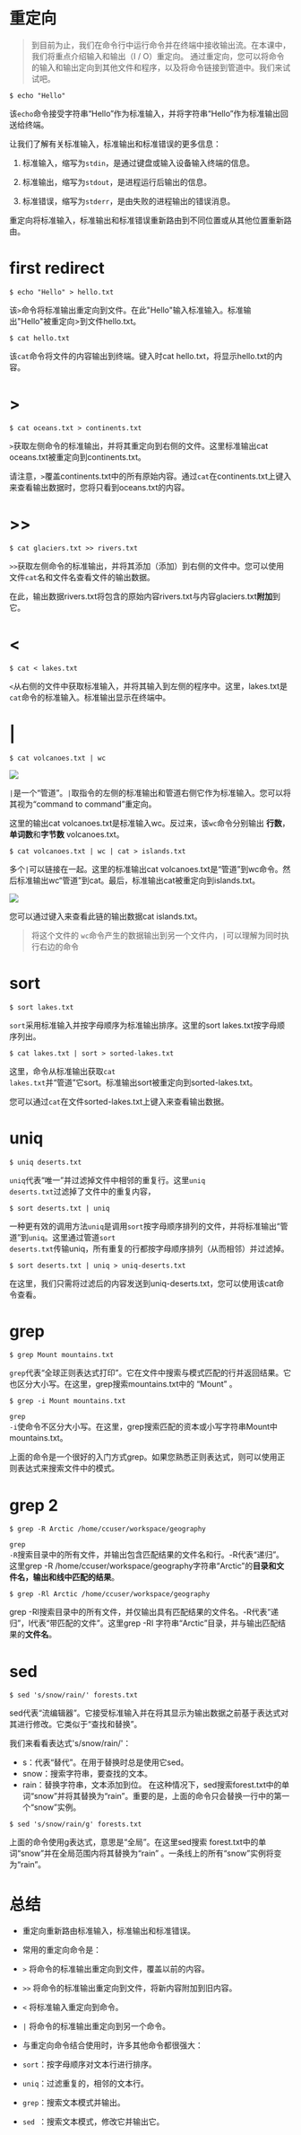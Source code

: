 # 重定向
> 到目前为止，我们在命令行中运行命令并在终端中接收输出流。在本课中，我们将重点介绍输入和输出（I / O）重定向。
通过重定向，您可以将命令的输入和输出定向到其他文件和程序，以及将命令链接到管道中。我们来试试吧。

```shell
$ echo "Hello"
```

该<code>echo</code>命令接受字符串“Hello”作为标准输入，并将字符串“Hello”作为标准输出回送给终端。

让我们了解有关标准输入，标准输出和标准错误的更多信息：

1. 标准输入，缩写为<code>stdin</code>，是通过键盘或输入设备输入终端的信息。

2. 标准输出，缩写为<code>stdout</code>，是进程运行后输出的信息。

3. 标准错误，缩写为<code>stderr</code>，是由失败的进程输出的错误消息。

重定向将标准输入，标准输出和标准错误重新路由到不同位置或从其他位置重新路由。

# first redirect

```shell
$ echo "Hello" > hello.txt
```
该<code>></code>命令将标准输出重定向到文件。在此"Hello"输入标准输入。标准输出"Hello"被重定向>到文件hello.txt。

```shell
$ cat hello.txt
```
该<code>cat</code>命令将文件的内容输出到终端。键入时cat hello.txt，将显示hello.txt的内容。

# >
```shell
$ cat oceans.txt > continents.txt
```

<code>></code>获取左侧命令的标准输出，并将其重定向到右侧的文件。这里标准输出cat oceans.txt被重定向到continents.txt。

请注意，<code>></code>覆盖continents.txt中的所有原始内容。通过<code>cat</code>在continents.txt上键入来查看输出数据时，您将只看到oceans.txt的内容。


# >>
```shell
$ cat glaciers.txt >> rivers.txt
```
<code>>></code>获取左侧命令的标准输出，并将其添加（添加）到右侧的文件中。您可以使用文件<code>cat</code>名和文件名查看文件的输出数据。

在此，输出数据rivers.txt将包含的原始内容rivers.txt与内容glaciers.txt**附加**到它。

# <
```shell
$ cat < lakes.txt
```
<code><</code>从右侧的文件中获取标准输入，并将其输入到左侧的程序中。这里，lakes.txt是<code>cat</code>命令的标准输入。标准输出显示在终端中。

# |
```shell
$ cat volcanoes.txt | wc
```

![](http://ww1.sinaimg.cn/mw690/006rAlqhly1fziw7fzphbj307302aa9u.jpg)

<code>|</code>是一个“管道”。<code>|</code>取指令的左侧的标准输出和管道右侧它作为标准输入。您可以将其视为“command to command”重定向。

这里的输出cat volcanoes.txt是标准输入wc。反过来，该<code>wc</code>命令分别输出 **行数**，**单词数**和**字节数** volcanoes.txt。

```shell
$ cat volcanoes.txt | wc | cat > islands.txt
```
多个<code>|</code>可以链接在一起。这里的标准输出cat volcanoes.txt是“管道”到wc命令。然后标准输出wc“管道”到cat。最后，标准输出cat被重定向到islands.txt。

![](http://ww1.sinaimg.cn/mw690/006rAlqhly1fziw9pii5ej30cp04bjr9.jpg)


您可以通过键入来查看此链的输出数据cat islands.txt。

> 将这个文件的 <code>wc</code>命令产生的数据输出到另一个文件内，<code>|</code>可以理解为同时执行右边的命令

# sort

```shell
$ sort lakes.txt
```
<code>sort</code>采用标准输入并按字母顺序为标准输出排序。这里的sort lakes.txt按字母顺序列出。

```shell
$ cat lakes.txt | sort > sorted-lakes.txt
```
这里，命令从标准输出获取<code>cat lakes.txt</code>并“管道”它sort。标准输出sort被重定向到sorted-lakes.txt。

您可以通过<code>cat</code>在文件sorted-lakes.txt上键入来查看输出数据。

# uniq

```shell
$ uniq deserts.txt
```
<code>uniq</code>代表“唯一”并过滤掉文件中相邻的重复行。这里<code>uniq deserts.txt</code>过滤掉了文件中的重复内容，

```shell
$ sort deserts.txt | uniq
```
一种更有效的调用方法<code>uniq</code>是调用<code>sort</code>按字母顺序排列的文件，并将标准输出“管道”到<code>uniq</code>。这里通过管道<code>sort deserts.txt</code>传输uniq，所有重复的行都按字母顺序排列（从而相邻）并过滤掉。

```shell
$ sort deserts.txt | uniq > uniq-deserts.txt
```
在这里，我们只需将过滤后的内容发送到uniq-deserts.txt，您可以使用该cat命令查看。

# grep
```shell
$ grep Mount mountains.txt
```
<code>grep</code>代表“全球正则表达式打印”。它在文件中搜索与模式匹配的行并返回结果。它也区分大小写。在这里，grep搜索mountains.txt中的 “Mount” 。

```shell
$ grep -i Mount mountains.txt
```
<code>grep -i</code>使命令不区分大小写。在这里，grep搜索匹配的资本或小写字符串Mount中mountains.txt。

上面的命令是一个很好的入门方式grep。如果您熟悉正则表达式，则可以使用正则表达式来搜索文件中的模式。

# grep 2

```shell
$ grep -R Arctic /home/ccuser/workspace/geography
```
<code>grep -R</code>搜索目录中的所有文件，并输出包含匹配结果的文件名和行。-R代表“递归”。这里grep -R /home/ccuser/workspace/geography字符串“Arctic”的**目录和文件名，输出和线中匹配的结果**。

```shell
$ grep -Rl Arctic /home/ccuser/workspace/geography
```
grep -Rl搜索目录中的所有文件，并仅输出具有匹配结果的文件名。-R代表“递归”，l代表“带匹配的文件”。这里grep -Rl 字符串“Arctic”目录，并与输出匹配结果的**文件名**。

# sed
```shell
$ sed 's/snow/rain/' forests.txt
```
sed代表“流编辑器”。它接受标准输入并在将其显示为输出数据之前基于表达式对其进行修改。它类似于“查找和替换”。

我们来看看表达式's/snow/rain/'：

- s：代表“替代”。在用于替换时总是使用它sed。
- snow：搜索字符串，要查找的文本。
- rain：替换字符串，文本添加到位。
在这种情况下，sed搜索forest.txt中的单词“snow”并将其替换为“rain”。重要的是，上面的命令只会替换一行中的第一个“snow”实例。

```shell
$ sed 's/snow/rain/g' forests.txt
```
上面的命令使用g表达式，意思是“全局”。在这里sed搜索 forest.txt中的单词“snow”并在全局范围内将其替换为“rain” 。一条线上的所有“snow”实例将变为“rain”。

# 总结
- 重定向重新路由标准输入，标准输出和标准错误。

- 常用的重定向命令是：

- <code>></code> 将命令的标准输出重定向到文件，覆盖以前的内容。
- <code>>></code> 将命令的标准输出重定向到文件，将新内容附加到旧内容。
- <code><</code> 将标准输入重定向到命令。
- <code>|</code> 将命令的标准输出重定向到另一个命令。
- 与重定向命令结合使用时，许多其他命令都很强大：

- <code>sort</code>：按字母顺序对文本行进行排序。
- <code>uniq</code>：过滤重复的，相邻的文本行。
- <code>grep</code>：搜索文本模式并输出。
- <code>sed </code>：搜索文本模式，修改它并输出它。
